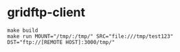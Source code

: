 # gridftp-client
```
make build
make run MOUNT="/tmp/:/tmp/" SRC="file:///tmp/test123" DST="ftp://[REMOTE HOST]:3000/tmp/"
```

